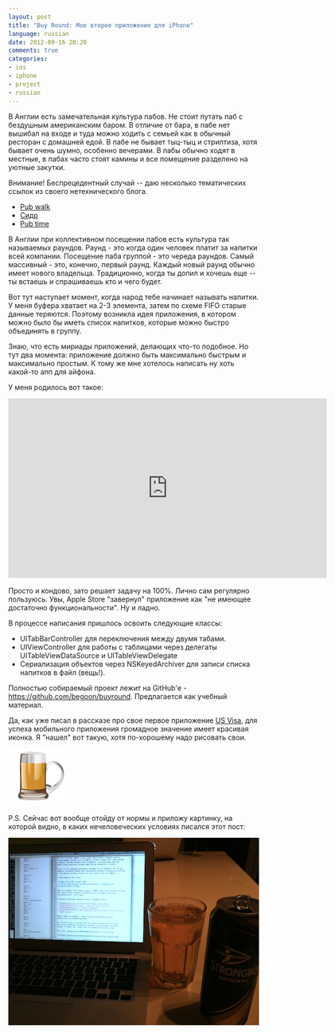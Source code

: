 ```yaml
---
layout: post
title: "Buy Round: Мое второе приложение для iPhone"
language: russian
date: 2012-09-16 20:20
comments: true
categories: 
- ios
- iphone
- project
- russian
---
```

В Англии есть замечательная культура пабов. Не стоит путать паб с бездушным
американским баром. В отличие от бара, в пабе нет вышибал на входе и туда
можно ходить с семьей как в обычный ресторан с домашней едой. В пабе не бывает
тыц-тыц и стриптиза, хотя бывает очень шумно, особенно вечерами. В пабы 
обычно ходят в местные, в пабах часто стоят камины и все помещение разделено 
на уютные закутки.

Внимание! Беспрецедентный случай -- даю несколько тематических ссылок из
своего нетехнического блога.

* [Pub walk](http://english-eggs.blogspot.co.uk/2010/09/pub-walk.html)
* [Сидр](http://english-eggs.blogspot.co.uk/2010/08/blog-post_5624.html)
* [Pub time](http://english-eggs.blogspot.co.uk/2010/09/pub-time.html)

В Англии при коллективном посещении пабов есть культура так называемых 
раундов. Раунд - это когда один человек платит за напитки всей компании. 
Посещение паба группой - это череда раундов. Самый массивный - это, конечно, 
первый раунд. Каждый новый раунд обычно имеет нового владельца. Традиционно, 
когда ты допил и хочешь еще -- ты встаешь и спрашиваешь кто и чего будет.

Вот тут наступает момент, когда народ тебе начинает называть напитки. 
У меня буфера хватает на 2-3 элемента, затем по схеме FIFO старые данные
теряются. Поэтому возникла идея приложения, в котором можно было бы
иметь список напитков, которые можно быстро объединять в группу.

Знаю, что есть мириады приложений, делающих что-то подобное. Но тут два
момента: приложение должно быть максимально быстрым и максимально простым.
К тому же мне хотелось написать ну хоть какой-то апп для айфона.

У меня родилось вот такое:

<iframe width="640" height="360" src="http://www.youtube.com/embed/a4FnVG1qUwc" frameborder="0" allowfullscreen></iframe>

Просто и кондово, зато решает задачу на 100%. Лично сам регулярно пользуюсь.
Увы, Apple Store "завернул" приложение как "не имеющее достаточно
функциональности". Ну и ладно.

В процессе написания пришлось освоить следующие классы:

* UITabBarController для переключения между двумя табами.
* UIViewController для работы с таблицами через делегаты 
  UITableViewDataSource и UITableViewDelegate
* Сериализация объектов через NSKeyedArchiver для записи списка напитков
  в файл (вещь!).
  
Полностью собираемый проект лежит на GitHub'е - https://github.com/begoon/buyround.
Предлагается как учебный материал.

Да, как уже писал в рассказе про свое первое приложение [US Visa][], 
для успеха мобильного приложения громадное значение имеет красивая
иконка. Я "нашел" вот такую, хотя по-хорошему надо рисовать свои.

[US Visa]: /blog/russian/2012/09/05/usvisa-my-first-iphone-app/

![](/images/blog/buyround/beer-114x114.png)

P.S. Сейчас вот вообще отойду от нормы и приложу картинку, на которой видно,
в каких нечеловеческих условиях писался этот пост:

![](/images/blog/buyround/about-buyround.jpg)

